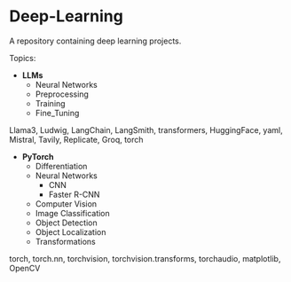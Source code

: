 # Deep-Learning
A repository containing deep learning projects.

Topics:

+ **LLMs**
  - Neural Networks
  - Preprocessing
  - Training
  - Fine_Tuning

Llama3, Ludwig, LangChain, LangSmith, transformers, HuggingFace, yaml, Mistral, Tavily, Replicate, Groq, torch


 
+ **PyTorch**
   - Differentiation
   - Neural Networks
     - CNN
     - Faster R-CNN
   - Computer Vision
   - Image Classification
   - Object Detection
   - Object Localization
   - Transformations

torch, torch.nn, torchvision, torchvision.transforms, torchaudio, matplotlib, OpenCV

    

